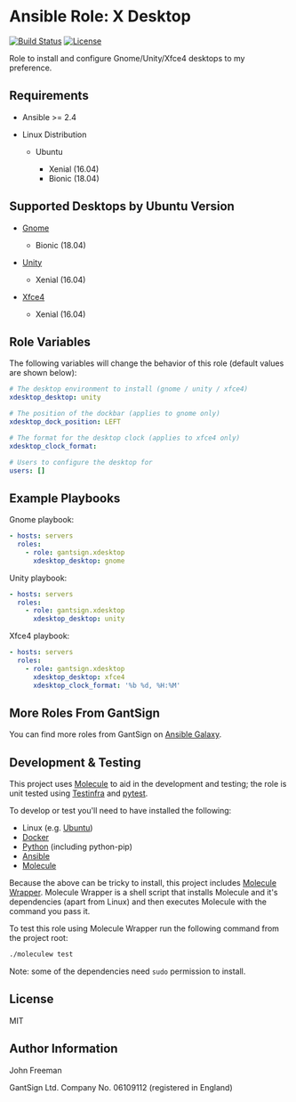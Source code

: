 Ansible Role: X Desktop
=======================

[![Build Status](https://travis-ci.org/gantsign/ansible-role-xdesktop.svg?branch=master)](https://travis-ci.org/gantsign/ansible-role-xdesktop)
[![License](https://img.shields.io/badge/license-MIT-blue.svg)](https://raw.githubusercontent.com/gantsign/ansible-role-xdesktop/master/LICENSE)

Role to install and configure Gnome/Unity/Xfce4 desktops to my preference.

Requirements
------------

* Ansible >= 2.4

* Linux Distribution

    * Ubuntu

        * Xenial (16.04)
        * Bionic (18.04)

Supported Desktops by Ubuntu Version
------------------------------------

* [Gnome](https://www.gnome.org)

    * Bionic (18.04)

* [Unity](https://en.wikipedia.org/wiki/Unity_(user_interface))

    * Xenial (16.04)

* [Xfce4](https://xfce.org)

    * Xenial (16.04)

Role Variables
--------------

The following variables will change the behavior of this role (default values
are shown below):

```yaml
# The desktop environment to install (gnome / unity / xfce4)
xdesktop_desktop: unity

# The position of the dockbar (applies to gnome only)
xdesktop_dock_position: LEFT

# The format for the desktop clock (applies to xfce4 only)
xdesktop_clock_format:

# Users to configure the desktop for
users: []
```

Example Playbooks
-----------------

Gnome playbook:

```yaml
- hosts: servers
  roles:
    - role: gantsign.xdesktop
      xdesktop_desktop: gnome
```

Unity playbook:

```yaml
- hosts: servers
  roles:
    - role: gantsign.xdesktop
      xdesktop_desktop: unity
```

Xfce4 playbook:

```yaml
- hosts: servers
  roles:
    - role: gantsign.xdesktop
      xdesktop_desktop: xfce4
      xdesktop_clock_format: '%b %d, %H:%M'
```

More Roles From GantSign
------------------------

You can find more roles from GantSign on
[Ansible Galaxy](https://galaxy.ansible.com/gantsign).

Development & Testing
---------------------

This project uses [Molecule](http://molecule.readthedocs.io/) to aid in the
development and testing; the role is unit tested using
[Testinfra](http://testinfra.readthedocs.io/) and
[pytest](http://docs.pytest.org/).

To develop or test you'll need to have installed the following:

* Linux (e.g. [Ubuntu](http://www.ubuntu.com/))
* [Docker](https://www.docker.com/)
* [Python](https://www.python.org/) (including python-pip)
* [Ansible](https://www.ansible.com/)
* [Molecule](http://molecule.readthedocs.io/)

Because the above can be tricky to install, this project includes
[Molecule Wrapper](https://github.com/gantsign/molecule-wrapper). Molecule
Wrapper is a shell script that installs Molecule and it's dependencies (apart
from Linux) and then executes Molecule with the command you pass it.

To test this role using Molecule Wrapper run the following command from the
project root:

```bash
./moleculew test
```

Note: some of the dependencies need `sudo` permission to install.

License
-------

MIT

Author Information
------------------

John Freeman

GantSign Ltd.
Company No. 06109112 (registered in England)

